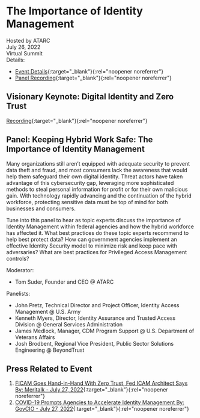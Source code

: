 # The Importance of Identity Management
Hosted by ATARC<br>
July 26, 2022<br>
Virtual Summit<br>
Details:
- [Event Details](https://atarc.org/event/identityvirtualsummit/){:target="_blank"}{:rel="noopener noreferrer"}  
- [Panel Recording](https://youtu.be/batRAafs0wA?t=779){:target="_blank"}{:rel="noopener noreferrer"}  

## Visionary Keynote: Digital Identity and Zero Trust

[Recording](https://youtu.be/batRAafs0wA?t=71){:target="_blank"}{:rel="noopener noreferrer"}  

## Panel: Keeping Hybrid Work Safe: The Importance of Identity Management
Many organizations still aren’t equipped with adequate security to prevent data theft and fraud, and most consumers lack the awareness that would help them safeguard their own digital identity. Threat actors have taken advantage of this cybersecurity gap, leveraging more sophisticated methods to steal personal information for profit or for their own malicious gain. With technology rapidly advancing and the continuation of the hybrid workforce, protecting sensitive data must be top of mind for both businesses and consumers. 

Tune into this panel to hear as topic experts discuss the importance of Identity Management within federal agencies and how the hybrid workforce has affected it. What best practices do these topic experts recommend to help best protect data? How can government agencies implement an effective Identity Security model to minimize risk and keep pace with adversaries? What are best practices for Privileged Access Management controls?

Moderator: 
- Tom Suder, Founder and CEO @ ATARC

Panelists:
- John Pretz, Technical Director and Project Officer, Identity Access Management @ U.S. Army
- Kenneth Myers, Director, Identity Assurance and Trusted Access Division @ General Services Administration
- James Medlock, Manager, CDM Program Support @ U.S. Department of Veterans Affairs
- Josh Brodbent, Regional Vice President, Public Sector Solutions Engineering @ BeyondTrust

## Press Related to Event
1. [FICAM Goes Hand-in-Hand With Zero Trust, Fed ICAM Architect Says By: Meritalk - July 27, 2022](https://www.meritalk.com/articles/ficam-goes-hand-in-hand-with-zero-trust-fed-icam-architect-says/){:target="_blank"}{:rel="noopener noreferrer"}
2. [COVID-19 Prompts Agencies to Accelerate Identity Management By: GovCIO - July 27, 2022](https://governmentciomedia.com/covid-19-prompts-agencies-accelerate-identity-management){:target="_blank"}{:rel="noopener noreferrer"}

